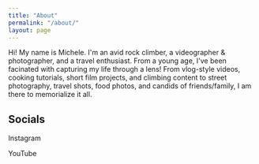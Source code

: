 ```yaml
---
title: "About"
permalink: "/about/"
layout: page
---
```


Hi! My name is Michele. 
I'm an avid rock climber, a videographer & photographer, and a travel enthusiast. From a young age, I've been facinated with capturing my life through a lens! From vlog-style videos, cooking tutorials, short film projects, and climbing content to street photography, travel shots, food photos, and candids of friends/family, I am there to memorialize it all. 

## Socials

Instagram

YouTube

